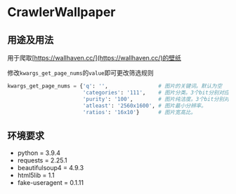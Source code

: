 # CrawlerWallpaper
## 用途及用法
用于爬取[https://wallhaven.cc/](https://wallhaven.cc/)的壁纸

修改`kwargs_get_page_nums`的`value`即可更改筛选规则

```python
kwargs_get_page_nums = {'q': '',                # 图片的关键词。默认为空
                        'categories': '111',    # 图片分类。3个bit分别对应 General Anime People
                        'purity': '100',        # 图片纯洁度。3个bit分别对应 SFW Sketchy NSFW
                        'atleast': '2560x1600', # 图片最小分辨率。 
                        'ratios': '16x10'}      # 图片宽高比。
```

## 环境要求
- python = 3.9.4
- requests = 2.25.1
- beautifulsoup4 = 4.9.3
- html5lib = 1.1
- fake-useragent = 0.1.11
